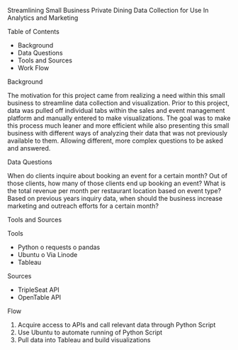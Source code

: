 Streamlining Small Business Private Dining Data Collection for Use In Analytics and Marketing

Table of Contents

* Background
* Data Questions
* Tools and Sources
* Work Flow


Background

The motivation for this project came from realizing a need within this small business to streamline data collection and visualization.  Prior to this project, data was pulled off individual tabs within the sales and event management platform and manually entered to make visualizations.  The goal was to make this process much leaner and more efficient while also presenting this small business with different ways of analyzing their data that was not previously available to them.  Allowing different, more complex questions to be asked and answered.

Data Questions

When do clients inquire about booking an event for a certain month?  Out of those clients, how many of those clients end up booking an event?  What is the total revenue per month per restaurant location based on event type?  Based on previous years inquiry data, when should the business increase marketing and outreach efforts for a certain month?  

Tools and Sources

Tools
* Python
o requests
o pandas
* Ubuntu
o Via Linode
* Tableau

Sources
* TripleSeat API
* OpenTable API

Flow
1. Acquire access to APIs and call relevant data through Python Script
2. Use Ubuntu to automate running of Python Script
3. Pull data into Tableau and build visualizations


